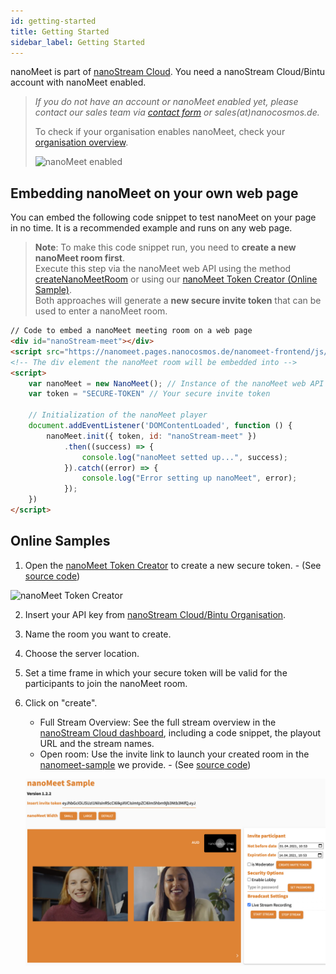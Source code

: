 ```yaml
---
id: getting-started
title: Getting Started
sidebar_label: Getting Started
---
```


nanoMeet is part of [nanoStream Cloud](https://bintu-cloud-frontend.nanocosmos.de). 
You need a nanoStream Cloud/Bintu account with nanoMeet enabled.

> *If you do not have an account or nanoMeet enabled yet, please contact our sales team via [contact form](https://www.nanocosmos.de/contact) or sales(at)nanocosmos.de.*
>
> To check if your organisation enables nanoMeet, check your [organisation overview](https://bintu-cloud-frontend.nanocosmos.de/organisation).
>
>  ![nanoMeet enabled](assets/enable-nanomeet.jpg)


## Embedding nanoMeet on your own web page

You can embed the following code snippet to test nanoMeet on your page in no time. It is a recommended example and runs on any web page. 

> **Note**: To make this code snippet run, you need to **create a new nanoMeet room first**. <br/>
> Execute this step via the nanoMeet web API using the method [createNanoMeetRoom](api#nanomeetcreatenanomeetroomapikey-roomsetup--promisesuccesserror) or using our [nanoMeet Token Creator (Online Sample)]((https://nanomeet.pages.nanocosmos.de/nanomeet-frontend/nanomeet-helper.html?bintu.apikey=YOUR-API-KEY&nanomeet.room=YOUR-ROOM-NAME)). <br/>
> Both approaches will generate a **new secure invite token** that can be used to enter a nanoMeet room.


```html
// Code to embed a nanoMeet meeting room on a web page
<div id="nanoStream-meet"></div>
<script src="https://nanomeet.pages.nanocosmos.de/nanomeet-frontend/js/nanomeet.js"></script>
<!-- The div element the nanoMeet room will be embedded into -->
<script>
    var nanoMeet = new NanoMeet(); // Instance of the nanoMeet web API
    var token = "SECURE-TOKEN" // Your secure invite token

    // Initialization of the nanoMeet player
    document.addEventListener('DOMContentLoaded', function () {
        nanoMeet.init({ token, id: "nanoStream-meet" })
            .then((success) => {
                console.log("nanoMeet setted up...", success);
            }).catch((error) => {
                console.log("Error setting up nanoMeet", error);
            });
    })
</script>
```

## Online Samples

1. Open the [nanoMeet Token Creator](https://nanomeet.pages.nanocosmos.de/nanomeet-frontend/nanomeet-helper.html?bintu.apikey=YOUR-API-KEY&nanomeet.room=YOUR-ROOM-NAME) to create a new secure token.  - (See [source code](source-code#nanomeet-token-creator-source-code)) 

![nanoMeet Token Creator](assets/nanomeet-helper.jpg)

2. Insert your API key from [nanoStream Cloud/Bintu Organisation](https://bintu-cloud-frontend.nanocosmos.de/organisation).
3. Name the room you want to create.
4. Choose the server location.
5. Set a time frame in which your secure token will be valid for the participants to join the nanoMeet room.
6. Click on "create".
   - Full Stream Overview: See the full stream overview in the [nanoStream Cloud dashboard](https://bintu-cloud-frontend.nanocosmos.de/), including a code snippet, the playout URL and the stream names.
   - Open room: Use the invite link to launch your created room in the [nanomeet-sample](https://nanomeet.pages.nanocosmos.de/nanomeet-frontend/nanomeet-sample.html?token=) we provide.  - (See [source code](source-code#nanomeet-sample-source-code))

   ![nanoMeet Meeting](assets/nanomeet-meeting.jpg)


